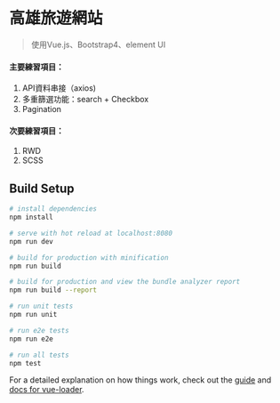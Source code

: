 # 高雄旅遊網站

> 使用Vue.js、Bootstrap4、element UI

#### 主要練習項目：
1. API資料串接（axios)
2. 多重篩選功能：search + Checkbox
3. Pagination

#### 次要練習項目：
1. RWD
2. SCSS

## Build Setup

``` bash
# install dependencies
npm install

# serve with hot reload at localhost:8080
npm run dev

# build for production with minification
npm run build

# build for production and view the bundle analyzer report
npm run build --report

# run unit tests
npm run unit

# run e2e tests
npm run e2e

# run all tests
npm test
```

For a detailed explanation on how things work, check out the [guide](http://vuejs-templates.github.io/webpack/) and [docs for vue-loader](http://vuejs.github.io/vue-loader).
